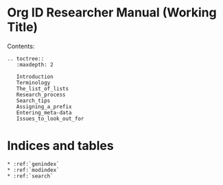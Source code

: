 Org ID Researcher Manual (Working Title)
========================================


Contents:

```eval_rst
.. toctree::
   :maxdepth: 2

   Introduction
   Terminology
   The_list_of_lists
   Research_process
   Search_tips
   Assigning_a_prefix
   Entering_meta-data
   Issues_to_look_out_for

```



Indices and tables
==================

```eval_rst
* :ref:`genindex`
* :ref:`modindex`
* :ref:`search`
```
